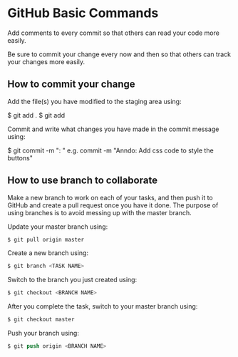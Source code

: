 # GitHub Basic Commands

Add comments to every commit so that others can read your code more easily.

Be sure to commit your change every now and then so that others can track your changes more easily.

## How to commit your change

Add the file(s) you have modified to the staging area using:

$ git add . $ git add <filename>

Commit and write what changes you have made in the commit message using:

$ git commit -m "<YOUR NAME>: <TASK>" e.g. commit -m "Anndo: Add css code to style the buttons"

## How to use branch to collaborate
Make a new branch to work on each of your tasks, and then push it to GitHub and create a pull request once you have it done. The purpose of using branches is to avoid messing up with the master branch.

Update your master branch using:

```s
$ git pull origin master
```
Create a new branch using:
```s
$ git branch <TASK NAME> 
```
Switch to the branch you just created using:
```s
$ git checkout <BRANCH NAME> 
```
After you complete the task, switch to your master branch using:
```s
$ git checkout master
```
Push your branch using:
```s
$ git push origin <BRANCH NAME>
```